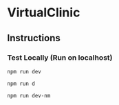 # VirtualClinic

## Instructions

### Test Locally (Run on localhost)

```
npm run dev
```


```
npm run d
```


```
npm run dev-nm
```
